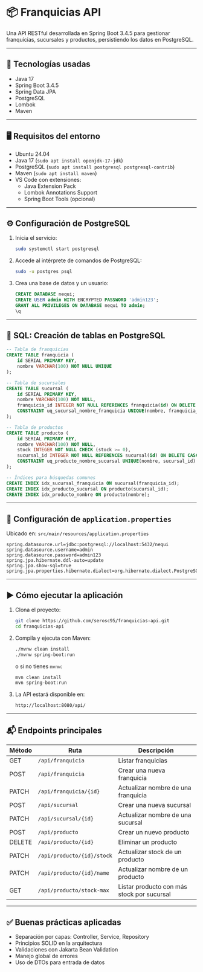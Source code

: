 # 📦 Franquicias API

Una API RESTful desarrollada en Spring Boot 3.4.5 para gestionar franquicias, sucursales y productos, persistiendo los datos en PostgreSQL.

---

## 🚀 Tecnologías usadas

- Java 17
- Spring Boot 3.4.5
- Spring Data JPA
- PostgreSQL
- Lombok
- Maven

---

## 🖥️ Requisitos del entorno

- Ubuntu 24.04
- Java 17 (`sudo apt install openjdk-17-jdk`)
- PostgreSQL (`sudo apt install postgresql postgresql-contrib`)
- Maven (`sudo apt install maven`)
- VS Code con extensiones:
  - Java Extension Pack
  - Lombok Annotations Support
  - Spring Boot Tools (opcional)

---

## ⚙️ Configuración de PostgreSQL

1. Inicia el servicio:

   ```bash
   sudo systemctl start postgresql
   ```

2. Accede al intérprete de comandos de PostgreSQL:

   ```bash
   sudo -u postgres psql
   ```

3. Crea una base de datos y un usuario:
   ```sql
   CREATE DATABASE nequi;
   CREATE USER admin WITH ENCRYPTED PASSWORD 'admin123';
   GRANT ALL PRIVILEGES ON DATABASE nequi TO admin;
   \q
   ```

---

## 🧱 SQL: Creación de tablas en PostgreSQL

```sql
-- Tabla de franquicias
CREATE TABLE franquicia (
    id SERIAL PRIMARY KEY,
    nombre VARCHAR(100) NOT NULL UNIQUE
);

-- Tabla de sucursales
CREATE TABLE sucursal (
    id SERIAL PRIMARY KEY,
    nombre VARCHAR(100) NOT NULL,
    franquicia_id INTEGER NOT NULL REFERENCES franquicia(id) ON DELETE CASCADE,
    CONSTRAINT uq_sucursal_nombre_franquicia UNIQUE(nombre, franquicia_id)
);

-- Tabla de productos
CREATE TABLE producto (
    id SERIAL PRIMARY KEY,
    nombre VARCHAR(100) NOT NULL,
    stock INTEGER NOT NULL CHECK (stock >= 0),
    sucursal_id INTEGER NOT NULL REFERENCES sucursal(id) ON DELETE CASCADE,
    CONSTRAINT uq_producto_nombre_sucursal UNIQUE(nombre, sucursal_id)
);

-- Índices para búsquedas comunes
CREATE INDEX idx_sucursal_franquicia ON sucursal(franquicia_id);
CREATE INDEX idx_producto_sucursal ON producto(sucursal_id);
CREATE INDEX idx_producto_nombre ON producto(nombre);
```

---

## 🔧 Configuración de `application.properties`

Ubicado en: `src/main/resources/application.properties`

```properties
spring.datasource.url=jdbc:postgresql://localhost:5432/nequi
spring.datasource.username=admin
spring.datasource.password=admin123
spring.jpa.hibernate.ddl-auto=update
spring.jpa.show-sql=true
spring.jpa.properties.hibernate.dialect=org.hibernate.dialect.PostgreSQLDialect
```

---

## ▶️ Cómo ejecutar la aplicación

1. Clona el proyecto:

   ```bash
   git clone https://github.com/serosc95/franquicias-api.git
   cd franquicias-api
   ```

2. Compila y ejecuta con Maven:

   ```bash
   ./mvnw clean install
   ./mvnw spring-boot:run
   ```

   o si no tienes `mvnw`:

   ```bash
   mvn clean install
   mvn spring-boot:run
   ```

3. La API estará disponible en:

   ```
   http://localhost:8080/api/
   ```

---

## 📬 Endpoints principales

| Método | Ruta                       | Descripción                                |
| ------ | -------------------------- | ------------------------------------------ |
| GET    | `/api/franquicia`          | Listar franquicias                         |
| POST   | `/api/franquicia`          | Crear una nueva franquicia                 |
| PATCH  | `/api/franquicia/{id}`     | Actualizar nombre de una franquicia        |
| POST   | `/api/sucursal`            | Crear una nueva sucursal                   |
| PATCH  | `/api/sucursal/{id}`       | Actualizar nombre de una sucursal          |
| POST   | `/api/producto`            | Crear un nuevo producto                    |
| DELETE | `/api/producto/{id}`       | Eliminar un producto                       |
| PATCH  | `/api/producto/{id}/stock` | Actualizar stock de un producto            |
| PATCH  | `/api/producto/{id}/name`  | Actualizar nombre de un producto           |
| GET    | `/api/producto/stock-max`  | Listar producto con más stock por sucursal |

---

## ✅ Buenas prácticas aplicadas

- Separación por capas: Controller, Service, Repository
- Principios SOLID en la arquitectura
- Validaciones con Jakarta Bean Validation
- Manejo global de errores
- Uso de DTOs para entrada de datos

